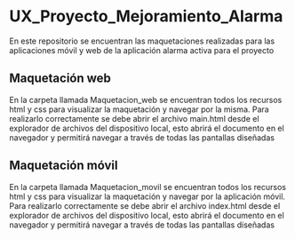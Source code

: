 ﻿# UX_Proyecto_Mejoramiento_Alarma

En este repositorio se encuentran las maquetaciones realizadas para las aplicaciones móvil y web de la aplicación alarma activa para el proyecto

## Maquetación web
En la carpeta llamada Maquetacion_web se encuentran todos los recursos html y css para visualizar la maquetación y navegar por la misma. Para realizarlo correctamente se debe abrir el archivo main.html desde el explorador de archivos del dispositivo local, esto abrirá el documento en el navegador y permitirá navegar a través de todas las pantallas diseñadas

## Maquetación móvil
En la carpeta llamada Maquetacion_movil se encuentran todos los recursos html y css para visualizar la maquetación y navegar por la aplicación móvil. Para realizarlo correctamente se debe abrir el archivo index.html desde el explorador de archivos del dispositivo local, esto abrirá el documento en el navegador y permitirá navegar a través de todas las pantallas diseñadas
